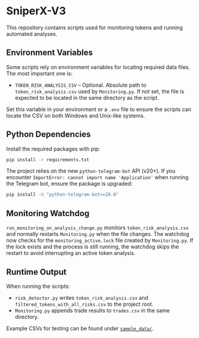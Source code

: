# SniperX-V3

This repository contains scripts used for monitoring tokens and running automated analyses.

## Environment Variables

Some scripts rely on environment variables for locating required data files. The most important one is:

- `TOKEN_RISK_ANALYSIS_CSV` – Optional. Absolute path to `token_risk_analysis.csv` used by `Monitoring.py`. If not set, the file is expected to be located in the same directory as the script.

Set this variable in your environment or a `.env` file to ensure the scripts can locate the CSV on both Windows and Unix-like systems.

## Python Dependencies

Install the required packages with pip:

```bash
pip install -r requirements.txt
```

The project relies on the new `python-telegram-bot` API (v20+). If you encounter
`ImportError: cannot import name 'Application'` when running the Telegram bot,
ensure the package is upgraded:

```bash
pip install -U "python-telegram-bot>=20.0"
```

## Monitoring Watchdog

`run_monitoring_on_analysis_change.py` monitors `token_risk_analysis.csv` and normally restarts `Monitoring.py` when the file changes. The watchdog now checks for the `monitoring_active.lock` file created by `Monitoring.py`. If the lock exists and the process is still running, the watchdog skips the restart to avoid interrupting an active token analysis.

## Runtime Output

When running the scripts:

- `risk_detector.py` writes `token_risk_analysis.csv` and `filtered_tokens_with_all_risks.csv` to the project root.
- `Monitoring.py` appends trade results to `trades.csv` in the same directory.

Example CSVs for testing can be found under [`sample_data/`](sample_data/).
